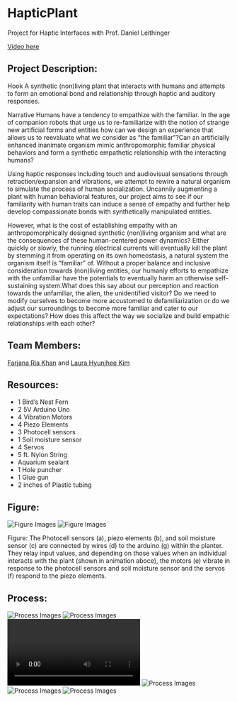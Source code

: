 # HapticPlant
Project for Haptic Interfaces with Prof. Daniel Leithinger

[Video here](https://vimeo.com/307101132)

## Project Description:

Hook
A synthetic (non)living plant that interacts with humans and attempts to form an emotional  bond and relationship through haptic and auditory responses.

Narrative
Humans have a tendency to empathize with the familiar. In the age of companion robots that urge us to re-familiarize with the notion of strange new artificial forms and entities how can we design an experience that allows us to reevaluate what we consider as “the familiar”?Can an artificially enhanced inanimate organism mimic anthropomorphic familiar physical behaviors and form a synthetic empathetic relationship with the interacting humans? 

Using haptic responses including touch and audiovisual sensations through retraction/expansion and vibrations, we attempt to rewire a natural organism to simulate the process of human socialization. Uncannily augmenting a plant with human behavioral features, our project aims to see if our familiarity with human traits can induce a sense of empathy and further help develop compassionate bonds with synthetically manipulated entities.

However, what is the cost of establishing empathy with an anthropomorphically designed synthetic (non)living organism and what are the consequences of these human-centered power dynamics? Either quickly or slowly, the running electrical currents will eventually kill the plant by stemming it from operating on its own homeostasis, a natural system the organism itself is “familiar” of. Without a proper balance and inclusive consideration towards (non)living entities, our humanly efforts to empathize with the unfamiliar have the potentials to eventually harm an otherwise self-sustaining system.What does this say about our perception and reaction towards the unfamiliar, the alien, the unidentified visitor? Do we need to modify ourselves to become more accustomed to defamiliarization or do we adjust our surroundings to become more familiar and cater to our expectations? How does this affect the way we socialize and build empathic relationships with each other? 



## Team Members:

[Farjana Ria Khan](https://friak42.wixsite.com/portfolio) and [Laura Hyunjhee Kim](http://www.lauraonsale.com/)

## Resources:

* 1 Bird’s Nest Fern
* 2 5V Arduino Uno
* 4 Vibration Motors
* 4 Piezo Elements
* 3 Photocell sensors
* 1 Soil moisture sensor
* 4 Servos
* 5 ft. Nylon String
* Aquarium sealant
* 1 Hole puncher
* 1 Glue gun
* 2 inches of Plastic tubing

## Figure:

![Figure Images](https://github.com/friak/HapticPlant/blob/master/HapPlant_fig1.png)
![Figure Images](https://github.com/friak/HapticPlant/blob/master/HapPlant.gif)

Figure: The Photocell sensors (a), piezo elements (b), and soil moisture sensor (c) are connected by wires (d) to the arduino (g) within the planter. They relay input values, and depending on those values when an individual interacts with the plant (shown in animation aboce), the motors (e) vibrate in response to the photocell sensors and soil moisture sensor and the servos (f) respond to the piezo elements.

## Process:

![Process Images](https://github.com/friak/HapticPlant/blob/master/process1.JPG)
![Process Images](https://github.com/friak/HapticPlant/blob/master/process2.JPG)
![Process Images](https://github.com/friak/HapticPlant/blob/master/process3.MOV)
![Process Images](https://github.com/friak/HapticPlant/blob/master/process4.JPG)
![Process Images](https://github.com/friak/HapticPlant/blob/master/process5.jpg)
![Process Images](https://github.com/friak/HapticPlant/blob/master/process6.jpg)
